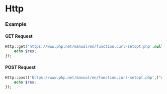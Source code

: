 # Http

### Example
#### GET Request
```php
Http::get('https://www.php.net/manual/en/function.curl-setopt.php',null,function($res){
    echo $res;
});
```
#### POST Request
```php
Http::post('https://www.php.net/manual/en/function.curl-setopt.php',["name"=>"abc","contact"=>98xxx988x8],function($res){
    echo $res;
});
```
